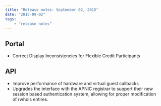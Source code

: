 ```yaml
---
title: "Release notes: September 02, 2015"
date: "2015-09-02"
tags:
    - "release notes"
---
```


## Portal
+ Correct Display Inconsistencies for Flexible Credit Participants

## API
+ Improve performance of hardware and virtual guest callbacks
+ Upgrades the interface with the APNIC registrar to support their new session based authentication system, allowing for proper modification of rwhois entires.